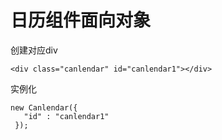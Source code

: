 日历组件面向对象
============

创建对应div
 ```
 <div class="canlendar" id="canlendar1"></div>
```
 
实例化

```
new Canlendar({
   "id" : "canlendar1"
 });

```